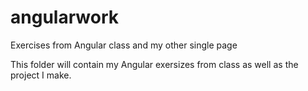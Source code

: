 # angularwork
Exercises from Angular class and my other single page

This folder will contain my Angular exersizes from class as well as the project I make. 
